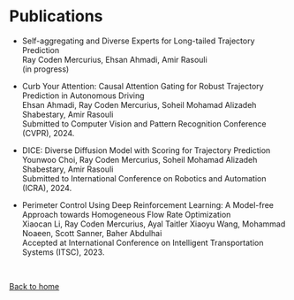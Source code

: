 # Publications

* Self-aggregating and Diverse Experts for Long-tailed Trajectory Prediction <br /> Ray Coden Mercurius, Ehsan Ahmadi, Amir Rasouli <br /> (in progress)

* Curb Your Attention: Causal Attention Gating for Robust Trajectory Prediction in Autonomous Driving <br /> Ehsan Ahmadi, Ray Coden Mercurius, Soheil Mohamad Alizadeh Shabestary, Amir Rasouli <br /> Submitted to Computer Vision and Pattern Recognition Conference (CVPR), 2024.

* DICE: Diverse Diffusion Model with Scoring for Trajectory Prediction<br /> Younwoo Choi, Ray Coden Mercurius, Soheil Mohamad Alizadeh Shabestary, Amir Rasouli <br /> Submitted to International Conference on Robotics and Automation (ICRA), 2024.

* Perimeter Control Using Deep Reinforcement Learning: A Model-free Approach towards Homogeneous Flow Rate Optimization <br /> Xiaocan Li, Ray Coden Mercurius, Ayal Taitler Xiaoyu Wang, Mohammad Noaeen, Scott Sanner, Baher Abdulhai <br /> Accepted at International Conference on Intelligent Transportation Systems (ITSC), 2023.


&nbsp;

[Back to home](/)

